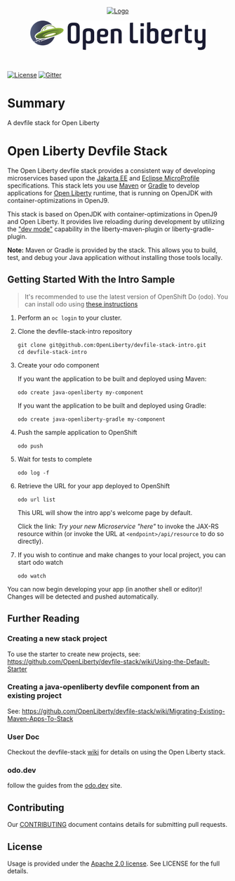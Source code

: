 <!-- PROJECT LOGO -->

<p align="center">
  <a href="https://openliberty.io/">
    <img src="https://openliberty.io/img/spaceship.svg" alt="Logo">
  </a>
</p>
<p align="center">
  <a href="https://openliberty.io/">
    <img src="https://github.com/OpenLiberty/open-liberty/blob/master/logos/logo_horizontal_light_navy.png" alt="title" width="400">
  </a>
</p>
<br />


[![License](https://img.shields.io/badge/License-ASL%202.0-green.svg)](https://opensource.org/licenses/Apache-2.0)
[![Gitter](https://badges.gitter.im/OpenLiberty/developer-experience.svg)](https://gitter.im/OpenLiberty/developer-experience)

# Summary

A devfile stack for Open Liberty

# Open Liberty Devfile Stack

The Open Liberty devfile stack provides a consistent way of developing microservices based upon the [Jakarta EE](https://jakarta.ee/) and [Eclipse MicroProfile](https://microprofile.io) specifications. This stack lets you use [Maven](https://maven.apache.org) or [Gradle](https://gradle.org/) to develop applications for [Open Liberty](https://openliberty.io) runtime, that is running on OpenJDK with container-optimizations in OpenJ9.

This stack is based on OpenJDK with container-optimizations in OpenJ9 and Open Liberty. It provides live reloading during development by utilizing the ["dev mode"](https://openliberty.io/blog/2021/02/18/dev-mode-container-liberty-maven-gradle-plugins.html) capability in the liberty-maven-plugin or liberty-gradle-plugin.  

**Note:** Maven or Gradle is provided by the stack. This allows you to build, test, and debug your Java application without installing those tools locally.

## Getting Started With the Intro Sample

> It's recommended to use the latest version of OpenShift Do (odo). You can install odo using [these instructions](https://odo.dev/docs/installing-odo/)

1. Perform an `oc login` to your cluster.

1. Clone the devfile-stack-intro repository

    ```shell
    git clone git@github.com:OpenLiberty/devfile-stack-intro.git
    cd devfile-stack-intro
    ```

1. Create your odo component

   If you want the application to be built and deployed using Maven:

    ```shell
    odo create java-openliberty my-component
    ```

   If you want the application to be built and deployed using Gradle:

    ```shell
    odo create java-openliberty-gradle my-component
    ```

1. Push the sample application to OpenShift

    ```shell
    odo push
    ```
1. Wait for tests to complete

    ```shell
    odo log -f
    ```

1. Retrieve the URL for your app deployed to OpenShift

    ```shell
    odo url list
    ```

    This URL will show the intro app's welcome page by default.  

   Click the link:  *Try your new Microservice "here"* to invoke the JAX-RS resource within (or invoke the URL at `<endpoint>/api/resource` to do so directly).

1. If you wish to continue and make changes to your local project, you can start odo watch

    ```shell
    odo watch
    ```

You can now begin developing your app (in another shell or editor)! Changes will be detected and pushed automatically.

## Further Reading

### Creating a new stack project

To use the starter to create new projects, see: https://github.com/OpenLiberty/devfile-stack/wiki/Using-the-Default-Starter

### Creating a java-openliberty devfile component from an existing project

See:  https://github.com/OpenLiberty/devfile-stack/wiki/Migrating-Existing-Maven-Apps-To-Stack

### User Doc

Checkout the devfile-stack [wiki](https://github.com/OpenLiberty/devfile-stack/wiki) for details on using the Open Liberty stack.

### odo.dev

 follow the guides from the [odo.dev](https://odo.dev) site.


## Contributing

Our [CONTRIBUTING](https://github.com/OpenLiberty/devfile-stack/blob/main/CONTRIBUTING.md) document contains details for submitting pull requests.

## License

Usage is provided under the [Apache 2.0 license](https://opensource.org/licenses/Apache-2.0).  See LICENSE for the full details.
